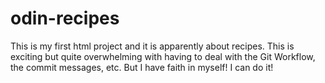 # odin-recipes
This is my first html project and it is apparently about recipes. This is exciting but quite overwhelming with having to deal with the Git Workflow, the commit messages, etc. But I have faith in myself! I can do it!
